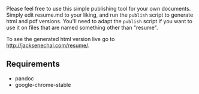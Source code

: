 Please feel free to use this simple publishing tool for your own documents.
Simply edit resume.md to your liking, and run the `publish` script to generate
html and pdf versions. You'll need to adapt the `publish` script if you want to
use it on files that are named something other than "resume".

To see the generated html version live go to http://jacksenechal.com/resume/.

Requirements
------------

- pandoc
- google-chrome-stable

